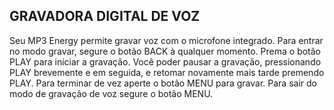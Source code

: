 ## GRAVADORA DIGITAL DE VOZ

Seu MP3 Energy permite gravar voz com o microfone integrado. Para entrar no modo gravar, segure o botão BACK à qualquer momento.
Prema o botão PLAY para iniciar a gravação. Você poder pausar a gravação, pressionando PLAY brevemente e em seguida, e retomar novamente mais tarde premendo PLAY. Para terminar de vez aperte o botão MENU para gravar. Para sair do modo de gravação de voz segure o botão MENU.

